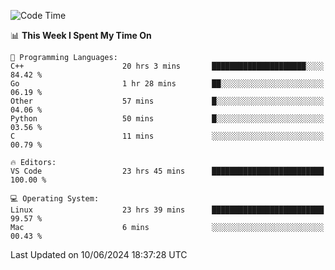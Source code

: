 
<!--START_SECTION:waka-->
![Code Time](http://img.shields.io/badge/Code%20Time-2%2C072%20hrs%2049%20mins-blue)

📊 **This Week I Spent My Time On** 

```text
💬 Programming Languages: 
C++                      20 hrs 3 mins       █████████████████████░░░░   84.42 % 
Go                       1 hr 28 mins        ██░░░░░░░░░░░░░░░░░░░░░░░   06.19 % 
Other                    57 mins             █░░░░░░░░░░░░░░░░░░░░░░░░   04.06 % 
Python                   50 mins             █░░░░░░░░░░░░░░░░░░░░░░░░   03.56 % 
C                        11 mins             ░░░░░░░░░░░░░░░░░░░░░░░░░   00.79 % 

🔥 Editors: 
VS Code                  23 hrs 45 mins      █████████████████████████   100.00 % 

💻 Operating System: 
Linux                    23 hrs 39 mins      █████████████████████████   99.57 % 
Mac                      6 mins              ░░░░░░░░░░░░░░░░░░░░░░░░░   00.43 % 
```


 Last Updated on 10/06/2024 18:37:28 UTC
<!--END_SECTION:waka-->

